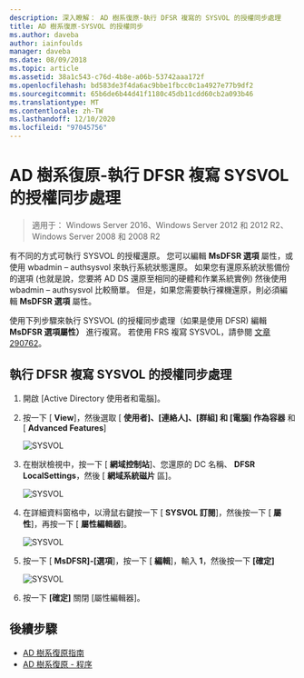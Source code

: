 ```yaml
---
description: 深入瞭解： AD 樹系復原-執行 DFSR 複寫的 SYSVOL 的授權同步處理
title: AD 樹系復原-SYSVOL 的授權同步
ms.author: daveba
author: iainfoulds
manager: daveba
ms.date: 08/09/2018
ms.topic: article
ms.assetid: 38a1c543-c76d-4b8e-a06b-53742aaa172f
ms.openlocfilehash: bd583de3f4da6ac9bbe1fbcc0c1a4927e77b9df2
ms.sourcegitcommit: 65b6de6b44d41f1180c45db11cdd60cb2a093b46
ms.translationtype: MT
ms.contentlocale: zh-TW
ms.lasthandoff: 12/10/2020
ms.locfileid: "97045756"
---
```

# <a name="ad-forest-recovery---performing-an-authoritative-synchronization-of-dfsr-replicated-sysvol"></a>AD 樹系復原-執行 DFSR 複寫 SYSVOL 的授權同步處理

>適用于： Windows Server 2016、Windows Server 2012 和 2012 R2、Windows Server 2008 和 2008 R2

有不同的方式可執行 SYSVOL 的授權還原。 您可以編輯 **MsDFSR 選項** 屬性，或使用 wbadmin – authsysvol 來執行系統狀態還原。 如果您有還原系統狀態備份的選項 (也就是說，您要將 AD DS 還原至相同的硬體和作業系統實例) 然後使用 wbadmin – authsysvol 比較簡單。 但是，如果您需要執行裸機還原，則必須編輯 **MsDFSR 選項** 屬性。

使用下列步驟來執行 SYSVOL (的授權同步處理（如果是使用 DFSR) 編輯 **MsDFSR 選項屬性）** 進行複寫。 若使用 FRS 複寫 SYSVOL，請參閱 [文章 290762](https://go.microsoft.com/fwlink/?LinkId=148443)。

## <a name="to-perform-an-authoritative-synchronization-of-dfsr-replicated-sysvol"></a>執行 DFSR 複寫 SYSVOL 的授權同步處理

1. 開啟 [Active Directory 使用者和電腦]。
2. 按一下 [ **View**]，然後選取 [ **使用者]、[連絡人]、[群組] 和 [電腦] 作為容器** 和 [ **Advanced Features**]

   ![SYSVOL](media/AD-Forest-Recovery-Authoritative-Recovery-SYSVOL/sysvol1.png)

3. 在樹狀檢視中，按一下 [ **網域控制站**]、您還原的 DC 名稱、 **DFSR LocalSettings**，然後 [ **網域系統磁片** 區]。

   ![SYSVOL](media/AD-Forest-Recovery-Authoritative-Recovery-SYSVOL/sysvol2.png)

4. 在詳細資料窗格中，以滑鼠右鍵按一下 [ **SYSVOL 訂閱**]，然後按一下 [ **屬性**]，再按一下 [ **屬性編輯器**]。

   ![SYSVOL](media/AD-Forest-Recovery-Authoritative-Recovery-SYSVOL/sysvol3.png)

5. 按一下 [ **MsDFSR]-[選項**]，按一下 [ **編輯**]，輸入 **1**，然後按一下 **[確定]**

   ![SYSVOL](media/AD-Forest-Recovery-Authoritative-Recovery-SYSVOL/sysvol4.png)

6. 按一下 **[確定]** 關閉 [屬性編輯器]。

## <a name="next-steps"></a>後續步驟

- [AD 樹系復原指南](AD-Forest-Recovery-Guide.md)
- [AD 樹系復原 - 程序](AD-Forest-Recovery-Procedures.md)
